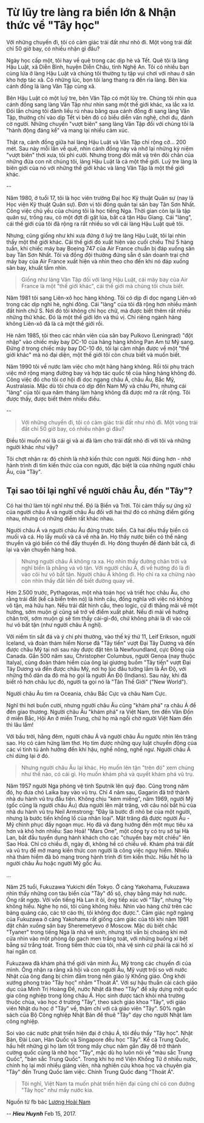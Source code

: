 # Từ lũy tre làng ra biển lớn & Nhận thức về "Tây học" 

Với những chuyến đi, tôi có cảm giác trái đất như nhỏ đi. Một vòng trái đất chỉ 50 giờ bay, có nhiều nhặn gì đâu?

Ngày học cấp một, tôi hay về quê trong các dịp hè và Tết. Quê tôi là làng Hậu Luật, xã Diễn Bình, huyện Diễn Châu, tỉnh Nghệ An. Tôi có nhiều bạn cùng lứa ở làng Hậu Luật và chúng tôi thường tụ tập vui chơi với nhau ở sân kho hợp tác xã. Có những lúc, bọn tôi lang thang ra đến rìa làng. Bên kia cánh đồng là làng Văn Tập cùng xã.

Bên Hậu Luật có một luỹ tre, bên Văn Tập có một lũy tre. Chúng tôi nhìn qua cánh đồng sang làng Văn Tập như nhìn sang một thế giới khác, xa lắc xa lơ. Đôi lần chúng tôi đánh liều rủ nhau băng qua cánh đồng đi sang làng Văn Tập, thường chỉ vào dịp Tết vì bên đó có biểu diễn văn nghệ, chơi đu, đánh cờ người. Những chuyến "vượt biên" sang làng Văn Tập đối với chúng tôi là "hành động đáng kể" và mang lại nhiều cảm xúc.
 
Thật ra, cánh đồng giữa hai làng Hậu Luật và Văn Tập chỉ rộng cỡ... 200 mét. Sau này mỗi lần về quê, nhìn cánh đồng này và nhớ lại những kỷ niệm "vượt biên" thời xưa, tôi phì cười. Nhưng trong đôi mắt và trên đôi chân của những đứa con nít chúng tôi, làng Hậu Luật là cả một thế giới. Luỹ tre làng là biên giới của nó với những thế giới khác và làng Văn Tập là một thế giới khác.
 
--
 
Năm 1980, ở tuổi 17, tôi là học viên trường Đại học Kỹ thuật Quân sự (nay là Học viện Kỹ thuật Quân sự). Đơn vị tôi đóng quân tại sân bay Tân Sơn Nhất. Công việc chủ yếu của chúng tôi là học tiếng Nga. Thời gian còn lại là tập quân sự, trồng rau, có một đợt đi gặt lúa, bắt cá tận Hậu Giang. Cái "làng", cái thế giới của tôi đã rộng ra rất nhiều so với cái làng Hậu Luật quê tôi.
 
Nhưng, cũng giống như khi xưa đứng ở luỹ tre làng Hậu Luật, tôi lại nhìn thấy một thế giới khác. Cái thế giới đó xuất hiện vào cuối chiều Thứ 5 hàng tuần, khi chiếc máy bay Boeing 747 của Air France chuẩn bị đáp xuống sân bay Tân Sơn Nhất. Tôi và đồng đội thường đứng sẵn ở sân doanh trại chờ máy bay của Air France xuất hiện và nhìn theo cho đến khi nó đáp xuống sân bay, khuất tầm nhìn.
 
>Giống như làng Văn Tập đối với làng Hậu Luật, cái máy bay của Air France là một "thế giới khác", cái thế giới mà chúng tôi chưa biết.


Năm 1981 tôi sang Liên-xô học hàng không. Tôi có dịp đi dọc ngang Liên-xô trong các dịp nghỉ hè, nghỉ đông. Cái "làng" của tôi đã rộng hơn nhiều mảnh đất hình chữ S. Nơi đó tôi không chỉ học chữ, mà được biết thêm rất nhiều những thứ khác. Đó là một thế giới lớn và thú vị. Chỉ riêng ngành hàng không Liên-xô đã là cả một thế giới rồi.
 
Hè năm 1985, tôi theo các nhân viên của sân bay Pulkovo (Leningrad) "đột nhập" vào chiếc máy bay DC-10 của hãng hàng không Pan Am từ Mỹ sang. Đứng ở trong chiếc máy bay DC-10 đó, tôi lại cảm nhận được về một "thế giới khác" mà nó đại diện, một thế giới tôi còn chưa biết và muốn biết.
 
Năm 1990 tôi về nước làm việc cho một hãng hàng không. Rồi tôi phụ trách việc mở rộng mạng đường bay và hợp tác quốc tế của hãng hàng không đó. Công việc đó cho tôi cơ hội đi dọc ngang châu Á, châu Âu, Bắc Mỹ, Australasia. Mặc dù tôi chưa có dịp đến Nam Mỹ và châu Phi, nhưng cái "làng" của tôi qua năm tháng làm hàng không đã được mở ra rất rộng. Tôi được thấy, được biết thêm nhiều điều.
 
--
 
> Với những chuyến đi, tôi có cảm giác trái đất như nhỏ đi. Một vòng trái đất chỉ 50 giờ bay, có nhiều nhặn gì đâu?
 
Điều tôi muốn nói là cái gì và ai đã làm cho trái đất nhỏ đi với tôi và những người khác như vậy?
 
Tôi chợt nhận ra: đó chính là nhờ kiến thức con người. Nói đúng hơn - nhờ hành trình đi tìm kiến thức của con người, đặc biệt là của những người châu Âu, của "Tây".

## Tại sao tôi lại nghĩ về người châu Âu, đến "Tây"?

Có hai thứ làm tôi nghĩ như thế. Đó là Biển và Trời. Tôi cảm thấy sự ứng xử của người châu Á và người châu Âu đối với hai thứ đó có những điểm giống nhau, nhưng có những điểm rất khác nhau.
 
Người châu Á và người châu Âu đứng trước biển. Cả hai đều thấy biển có muối và cá. Họ lấy muối và cá về nhà ăn. Họ thấy nước biển có thể nâng thuyền và gió biển có thể đẩy thuyền đi. Họ đóng thuyền để đánh bắt cá, đi lại và vận chuyển hàng hoá.
 
>Nhưng người châu Á không ra xa. Họ nhìn thấy đường chân trời và nghĩ biển là phẳng và vô tận. Với người châu Á, đi về hướng đó là đi vào cõi hư vô bất tận. Người châu Á không đi. Họ chỉ ra xa chừng nào còn nhìn thấy đất liền để biết đường quay về.
 
Hơn 2.500 trước, Pythagoras, một nhà toán học và triết học châu Âu, cho rằng trái đất (kể cả biển trên nó) là hình cầu, đồng nghĩa với việc nó không vô tận, mà hữu hạn. Nếu trái đất hình cầu, theo logic, cứ đi thẳng mãi về một hướng, sớm muộn gì cũng sẽ trở về điểm xuất phát. Nếu đi mãi về hướng chân trời, sớm muộn gì sẽ tìm thấy cái-gì-đó, chứ không phải là đi vào cõi hư vô bất tận (như người châu Á nghĩ).
 
Với niềm tin sắt đá và ý chí phi thường, vào thế kỷ thứ 11, Leif Erikson, người Iceland, và đoàn thám hiểm Norse đã "Tây tiến" vượt Đại Tây Dương và đến được châu Mỹ tại nơi sau này được đặt tên là Newfoundland, cực Đông của Canada. Gần 500 năm sau, Christopher Columbus, người Genoa (nay thuộc Italya), cùng đoàn thám hiểm của ông lại giương buồm "Tây tiến" vượt Đại Tây Dương và đến được châu Mỹ, nơi họ lúc đầu tưởng lầm là Ấn Độ, với những thổ dân da đỏ mà họ gọi là người Ấn Độ (Indians). Sau này, khi đã biết rõ hơn châu lục đó, người ta gọi nó là "Tân Thế Giới" ("New World").
 
Người châu Âu tìm ra Oceania, châu Bắc Cực và châu Nam Cực.
 
Nghĩ thì hơi buồn cười, nhưng người châu Âu cũng "khám phá" ra châu Á để đến giao thương. Người châu Âu "khám phá" ra Việt Nam, tìm đến Vân Đồn ở miền Bắc, Hội An ở miền Trung, chứ họ mà ngồi chờ người Việt Nam đến thì lâu lắm!
 
Với bầu trời, hằng đêm, người châu Á và người châu Âu ngước nhìn lên trăng sao. Họ có cảm hứng làm thơ. Họ tìm được những quy luật chuyển động của các vì tinh tú ảnh hưởng đến khí hậu, nghề nông, nghề ngư. Người châu Á chỉ dừng lại ở đó.
 
> Nhưng người châu Âu lại khác. Họ muốn lên tận "trên đó" xem chúng như thế nào, có cái gì. Họ muốn khám phá và quyết khám phá vũ trụ.
 
Năm 1957 người Nga phóng vệ tinh Sputnik lên quỹ đạo. Cũng trong năm đó, họ đưa chó Laika bay vào vũ trụ. Chỉ 4 năm sau, Gagarin đã trở thành nhà du hành vũ trụ đầu tiên. Không chịu "kém miếng", năm 1969, người Mỹ (gốc cũng là người châu Âu) đưa người lên mặt trăng, với câu nói bất hủ của nhà du hành vũ trụ Neil Armstrong: "Đây là bước đi nhỏ bé của một người, nhưng là bước tiến khổng lồ của nhân loại".  Mặt trăng đã được người Âu - Mỹ chinh phục đầy ngoạn mục. Họ đã và đang hướng đến một mục tiêu xa hơn và khó hơn nhiều: Sao Hoả! "Mars One", một công ty có trụ sở tại Hà Lan, bắt đầu tuyển dụng hành khách cho các "chuyến bay một chiều" lên Sao Hoả. Chỉ có chiều đi, ngày đi, không hề có chiều về. Khám phá trái đất và vũ trụ để mở mang kiến thức con người là công việc nguy hiểm. Nhiều nhà thám hiểm đã bỏ mạng trong hành trình đi tìm kiến thức. Hầu hết họ là người châu Âu hoặc người Mỹ gốc Âu.
 
...
 
Năm 25 tuổi, Fukuzawa Yukichi đến Tokyo. Ở cảng Yakohama, Fukuzawa nhìn thấy những con tàu biển của "Tây" đồ sộ, chạy bằng máy hơi nước. Ông rất ngợp. Với vốn tiếng Hà Lan ít ỏi, ông tiếp xúc với "Tây", nhưng "Họ không hiểu. Nghe họ nói, tôi cũng không hiểu. Nhìn vào hàng chữ trên các bảng quảng cáo, các tờ cáo thị, tôi không đọc được.". Cảm giác ngỡ ngàng của Fukuzawa ở cảng Yakohama rất giống cảm giác của tôi khi năm 1981 đặt chân xuống sân bay Sheremetyevo ở Moscow. Mặc dù biết chắc "Туалет" trong tiếng Nga là nhà vệ sinh, nhưng tôi vẫn bị choáng khi mở cửa nhìn vào một phòng ốp gạch men trắng toát, với những buồng xí bệt bằng sứ trắng toát. Trong tiềm thức của tôi, nhà vệ sinh cứ phải là cái hố xí hai ngăn cơ.
 
Fukuzawa đã khám phá thế giới văn minh Âu, Mỹ trong các chuyến đi của mình. Ông nhận ra rằng xã hội và con người Âu, Mỹ vượt trội so với nước Nhật của ông đang bị chìm đắm trong nền giáo lý Khổng giáo. Ông khởi xướng phong trào "Tây học" nhằm "Thoát Á". Với sự hậu thuẫn cải cách giáo dục của Minh Trị Hoàng Đế, nước Nhật đã theo "Tây" để xây dựng một quốc gia công nghiệp trong lòng châu Á. Học sinh được tách khỏi nhà trường thuộc chùa, vào học ở trường "Tây", theo sách giáo khoa "Tây", với giáo viên Nhật du học ở "Tây" về, thậm chí với cả giáo viên "Tây". 50% ngân sách của Bộ Công nghiệp Nhật Bản để thuê "Tây" dạy cho người Nhật làm công nghiệp.
 
Soi vào các nước phát triển hiện đại ở châu Á, tôi đều thấy "Tây học". Nhật Bản, Đài Loan, Hàn Quốc và Singapore đều học "Tây". Kể cả Trung Quốc, hầu hết những gì họ làm tốt trong mấy chục năm gần đây để trở thành cường quốc cũng là nhờ học "Tây", mặc dù họ luôn nói về "màu sắc Trung Quốc", "bản sắc Trung Quốc". Trong khi họ mở Viện Khổng Tử ở nhiều nước, chính họ lại mời nhiều giảng viên, nhà nghiên cứu khoa học và chuyên gia "Tây" đến Trung Quốc làm việc. Chính Trung Quốc đang "Thoát Á".
 
>Tôi nghĩ, Việt Nam ta muốn phát triển hiện đại cũng chỉ có con đường "Tây học" như mấy nước kia.

Nguồn từ fb bác [Lương Hoài Nam](https://www.facebook.com/notes/luong-hoai-nam/t%E1%BB%AB-l%C5%A9y-tre-l%C3%A0ng-ra-bi%E1%BB%83n-l%E1%BB%9Bn-nh%E1%BA%ADn-th%E1%BB%A9c-v%E1%BB%81-t%C3%A2y-h%E1%BB%8Dc/10203309876335490)

--
***Hieu Huynh*** Feb 15, 2017.